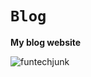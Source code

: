 # `Blog`

**My blog website**

![funtechjunk](https://user-images.githubusercontent.com/74466429/135760736-2e938f55-5582-4950-ad3f-f3194699faae.png)
 
